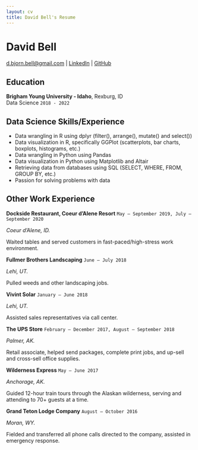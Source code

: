 ```yaml
---
layout: cv
title: David Bell's Resume
---
```

# David Bell

<div id="webaddress">
<a href="d.bjorn.bell@gmail.com">d.bjorn.bell@gmail.com</a>
| <a href="https://www.linkedin.com/in/davidbell1994/">LinkedIn</a>
  | <a href="https://github.com/dbell1029">GitHub</a> 

</div>

<!-- https://www.monique.tech/the-art-of-markdown -->

## Education

__Brigham Young University - Idaho__, Rexburg, ID   
Data Science
`2018 - 2022`  

## Data Science Skills/Experience
*	Data wrangling in R using dplyr (filter(), arrange(), mutate() and select())
*	Data visualization in R, specifically GGPlot (scatterplots, bar charts, boxplots, histograms, etc.)
*	Data wrangling in Python using Pandas
*	Data visualization in Python using Matplotlib and Altair
*	Retrieving data from databases using SQL (SELECT, WHERE, FROM, GROUP BY, etc.)
*	Passion for solving problems with data

## Other Work Experience

__Dockside Restaurant, Coeur d’Alene Resort__ `May – September 2019, July – September 2020`
 
*Coeur d’Alene, ID.*

Waited tables and served customers in fast-paced/high-stress work environment.

__Fullmer Brothers Landscaping__ `June – July 2018`

*Lehi, UT.*

Pulled weeds and other landscaping jobs.

__Vivint Solar__ `January – June 2018`

*Lehi, UT.*

Assisted sales representatives via call center.

__The UPS Store__	`February – December 2017, August – September 2018`

*Palmer, AK.*

Retail associate, helped send packages, complete print jobs, and up-sell and cross-sell office supplies. 


__Wilderness Express__ `May – June 2017`

*Anchorage, AK.*

Guided 12-hour train tours through the Alaskan wilderness, serving and attending to 70+ guests at a time.

__Grand Teton Lodge Company__ `August – October 2016`

*Moran, WY.*

Fielded and transferred all phone calls directed to the company, assisted in emergency response.
